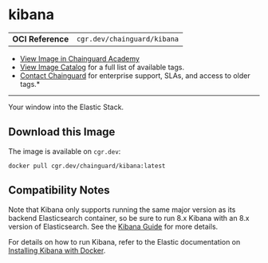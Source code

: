 <!--monopod:start-->
# kibana
| | |
| - | - |
| **OCI Reference** | `cgr.dev/chainguard/kibana` |


* [View Image in Chainguard Academy](https://edu.chainguard.dev/chainguard/chainguard-images/reference/kibana/overview/)
* [View Image Catalog](https://console.enforce.dev/images/catalog) for a full list of available tags.
* [Contact Chainguard](https://www.chainguard.dev/chainguard-images) for enterprise support, SLAs, and access to older tags.*

---
<!--monopod:end-->

<!--overview:start-->
Your window into the Elastic Stack.
<!--overview:end-->

<!--getting:start-->
## Download this Image
The image is available on `cgr.dev`:

```
docker pull cgr.dev/chainguard/kibana:latest
```
<!--getting:end-->

<!--compatibility:start-->
## Compatibility Notes

Note that Kibana only supports running the same major version as its backend Elasticsearch container, so be sure to run 8.x Kibana with an 8.x version of Elasticsearch. See the [Kibana Guide](https://www.elastic.co/guide/en/kibana/master/setup.html#elasticsearch-version) for more details.
<!--compatibility:end-->

<!--body:start-->
For details on how to run Kibana, refer to the Elastic documentation on [Installing Kibana with Docker](https://www.elastic.co/guide/en/kibana/master/docker.html).
<!--body:end-->
